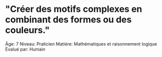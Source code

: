 # "Créer des motifs complexes en combinant des formes ou des couleurs."

Âge: 7
Niveau: Praticien
Matière: Mathématiques et raisonnement logique
Évalué par: Humain